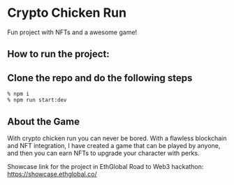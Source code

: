 # Crypto Chicken Run

Fun project with NFTs and a awesome game!
## How to run the project: 

## Clone the repo and do the following steps

```
% npm i
% npm run start:dev
```


## About the Game

With crypto chicken run you can never be bored. With a flawless blockchain and NFT integration, I have created a game that can be played by anyone, and then you can earn NFTs to upgrade your character with perks.


Showcase link for the project in EthGlobal Road to Web3 hackathon:  https://showcase.ethglobal.co/